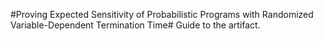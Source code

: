 #Proving Expected Sensitivity of Probabilistic Programs with Randomized Variable-Dependent Termination Time#
Guide to the artifact.
